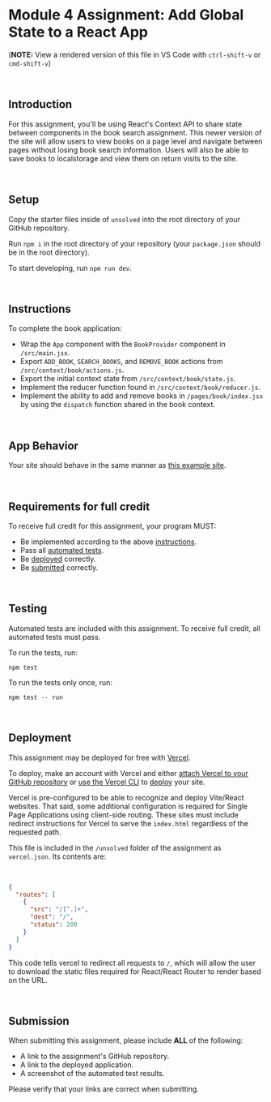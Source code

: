 # Module 4 Assignment: Add Global State to a React App

(**NOTE:** View a rendered version of this file in VS Code with `ctrl-shift-v` or `cmd-shift-v`)

&nbsp;
## Introduction

For this assignment, you'll be using React's Context API to share state between components in the book search assignment. This newer version of the site will allow users to view books on a page level and navigate between pages without losing book search information. Users will also be able to save books to localstorage and view them on return visits to the site.

&nbsp;
## Setup

Copy the starter files inside of `unsolved` into the root directory of your GitHub repository.

Run `npm i` in the root directory of your repository (your `package.json` should be in the root directory).

To start developing, run `npm run dev`.

&nbsp;
## Instructions

To complete the book application:

- Wrap the `App` component with the `BookProvider` component in `/src/main.jsx`.
- Export `ADD_BOOK`, `SEARCH_BOOKS`, and `REMOVE_BOOK` actions from `/src/context/book/actions.js`.
- Export the initial context state from `/src/context/book/state.js`.
- Implement the reducer function found in `/src/context/book/reducer.js`.
- Implement the ability to add and remove books in `/pages/book/index.jsx` by using the `dispatch` function shared in the book context.

&nbsp;
## App Behavior

Your site should behave in the same manner as [this example site](https://booker-favorites.vercel.app/).

&nbsp;
## Requirements for full credit

To receive full credit for this assignment, your program MUST:

  * Be implemented according to the above [instructions](#instructions).
  * Pass all [automated tests](#testing).
  * Be [deployed](#deployment) correctly.
  * Be [submitted](#submission) correctly. 

&nbsp;
## Testing

Automated tests are included with this assignment. To receive full credit, all automated tests must pass.

To run the tests, run:

```
npm test
```

To run the tests only once, run:

```
npm test -- run
```

&nbsp;
## Deployment

This assignment may be deployed for free with [Vercel](https://vercel.com/docs).

To deploy, make an account with Vercel and either [attach Vercel to your GitHub repository](https://vercel.com/docs/concepts/get-started/deploy#create-and-deploy-a-project) or [use the Vercel CLI](https://vercel.com/docs/cli) to [deploy](https://vercel.com/docs/cli/deploy) your site.

Vercel is pre-configured to be able to recognize and deploy Vite/React websites. That said, some additional configuration is required for Single Page Applications using client-side routing. These sites must include redirect instructions for Vercel to serve the `index.html` regardless of the requested path.

This file is included in the `/unsolved` folder of the assignment as `vercel.json`. Its contents are:

&nbsp;
```json
{
  "routes": [
    {
      "src": "/[^.]+",
      "dest": "/",
      "status": 200
    }
  ]
}
```

This code tells vercel to redirect all requests to `/`, which will allow the user to download the static files required for React/React Router to render based on the URL. 

&nbsp;
## Submission

When submitting this assignment, please include **ALL** of the following:

  * A link to the assignment's GitHub repository.
  * A link to the deployed application.
  * A screenshot of the automated test results.

Please verify that your links are correct when submitting.


